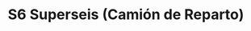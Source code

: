 ---
title: "S6 Superseis (Camión de Reparto)"
url: /ciudad-nueva/s6-superseis-camion-de-reparto/
shop: Großhandel
---